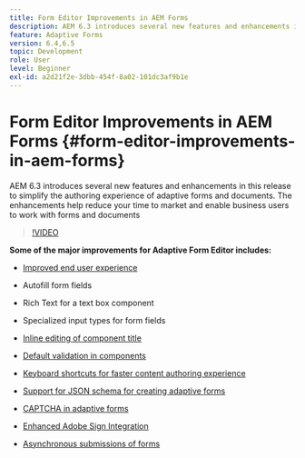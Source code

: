 ```yaml
---
title: Form Editor Improvements in AEM Forms
description: AEM 6.3 introduces several new features and enhancements in this release to simplify the authoring experience of adaptive forms and documents. The enhancements help reduce your time to market and enable business users to work with forms and documents
feature: Adaptive Forms
version: 6.4,6.5
topic: Development
role: User
level: Beginner
exl-id: a2d21f2e-3dbb-454f-8a02-101dc3af9b1e
---
```

# Form Editor Improvements in AEM Forms {#form-editor-improvements-in-aem-forms}

AEM 6.3 introduces several new features and enhancements in this release to simplify the authoring experience of adaptive forms and documents. The enhancements help reduce your time to market and enable business users to work with forms and documents

>[!VIDEO](https://video.tv.adobe.com/v/19500/)

**Some of the major improvements for Adaptive Form Editor includes:**

* [Improved end user experience](https://helpx.adobe.com/aem-forms/6-3/introduction-forms-authoring.html)

* Autofill form fields
* Rich Text for a text box component
* Specialized input types for form fields

* [Inline editing of component title](https://helpx.adobe.com/aem-forms/6-3/introduction-forms-authoring.html)
* [Default validation in components](https://helpx.adobe.com/aem-forms/6-3/introduction-forms-authoring.html)
* [Keyboard shortcuts for faster content authoring experience](https://helpx.adobe.com/aem-forms/6-3/keyboard-shortcuts.html#AdaptiveFormEditor)
* [Support for JSON schema for creating adaptive forms](https://helpx.adobe.com/aem-forms/6-3/adaptive-form-json-schema-form-model.html)
* [CAPTCHA in adaptive forms](https://helpx.adobe.com/aem-forms/6-3/captcha-adaptive-forms.html)
* [Enhanced Adobe Sign Integration](https://helpx.adobe.com/aem-forms/6-3/working-with-adobe-sign.html)
* [Asynchronous submissions of forms](https://helpx.adobe.com/aem-forms/6-3/asynchronous-submissions-adaptive-forms.html)
